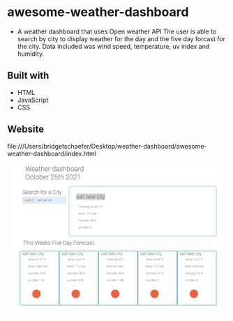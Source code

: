 # awesome-weather-dashboard
* A weather dashboard that uses Open weather API The user is able to search by city to display weather for the day and the five day forcast for the city. Data included was wind speed, temperature, uv index and humidity. 

## Built with 
* HTML 
* JavaScript 
* CSS 

## Website 
file:///Users/bridgetschaefer/Desktop/weather-dashboard/awesome-weather-dashboard/index.html

<img src="./image/weather-dash.png">